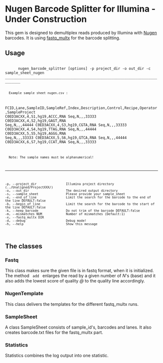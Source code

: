 Nugen Barcode Splitter for Illumina - Under Construction
===================================

This gem is designed to demultiplex reads produced by Illumina with [Nugen](http://www.nugeninc.com/nugen/) barcodes. It is using [fastq_multx](http://code.google.com/p/ea-utils/wiki/FastqMultx) for the barcode splitting.

Usage
-----

<code>
      nugen_barcode_splitter [options] -p project_dir -o out_dir -c sample_sheet_nugen
_____________________________________________________________________________

      Example sample_sheet_nugen.csv :

FCID,Lane,SampleID,SampleRef,Index,Description,Control,Recipe,Operator,SampleProject
C0ED3ACXX,4,S1,hg19,ACCC,RNA Seq,N,,,33333
C0ED3ACXX,4,S2,hg19,GAGT,RNA Seq,N,,,44444
C0ED3ACXX,4,S3,hg19,CGTA,RNA Seq,N,,,33333
C0ED3ACXX,4,S4,hg19,TTAG,RNA Seq,N,,,44444
C0ED3ACXX,5,S5,hg19,AGGG,RNA Seq,N,,,33333
C0ED3ACXX,5,S6,hg19,GTCA,RNA Seq,N,,,44444
C0ED3ACXX,6,S7,hg19,CCAT,RNA Seq,N,,,33333

      Note: The sample names must be alphanumerical!
_____________________________________________________________________________

    -p, --project_dir                Illumina project directory (../Unaligned/ProjectXXX/)
    -o, --out_dir                    The desired output directory
    -s, --sample_sheet               Please provide your sample_sheet
    -e, --end_of_line                Limit the search for the barcode to the end of the line DEFAULT:false
    -b, --begin_of_line              Limit the search for the barcode to the start of the line DEFAULT:false
    -k, --keep_barcode               Do not trim of the barcode DEFAULT:false
    -m, --mismatches NUM             Number of mismatches (Default:1)
    -x, --fastq_multx DIR
    -d, --debug                      Debug mode!
    -h, --help                       Show this message

</code>

The classes
-----------

### Fastq

This class makes sure the given file is in fastq format, when it is initialized. The method <code> add </code> enlarges the read by a given number of *N*'s (base) and it also adds the lowest score of quality *@* to the quality line accordingly.

### NugenTemplate

This class delivers the templates for the different fastq_multx runs.

### SampleSheet

A class SampleSheet consists of sample_id's, barcodes and lanes. It also creates barcode.txt files for the fastq_multx part.

### Statistics

Statistics combines the log output into one statistic.

